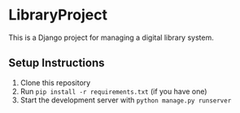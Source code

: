 # LibraryProject

This is a Django project for managing a digital library system.

## Setup Instructions
1. Clone this repository
2. Run `pip install -r requirements.txt` (if you have one)
3. Start the development server with `python manage.py runserver`
